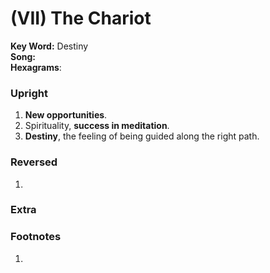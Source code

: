 # (VII) The Chariot

**Key Word:** Destiny  
**Song:**   
**Hexagrams**: 



### Upright

1) **New opportunities**.
2) Spirituality, **success in meditation**.
3) **Destiny**, the feeling of being guided along the right path.



### Reversed

1) 



### Extra





### Footnotes

1. 



